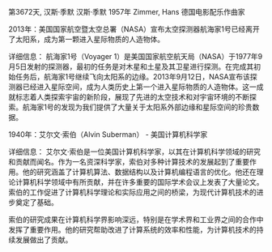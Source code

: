 第3672天, 汉斯·季默
汉斯·季默 1957年
Zimmer, Hans 德国电影配乐作曲家

2013年：美国国家航空暨太空总署（NASA）宣布太空探测器航海家1号已经离开了太阳系，成为第一颗进入星际物质的人造物体。

详细信息： 航海家1号（Voyager 1）是美国国家航空航天局（NASA）于1977年9月5日发射的探测器，最初的任务是对木星和土星及其卫星进行探测。在完成其初始任务后，航海家1号继续飞向太阳系的边缘。2013年9月12日，NASA宣布该探测器已经进入星际空间，成为人类历史上第一个进入星际物质的人造物体。这一成就标志着人类探索宇宙的新阶段，展现了先进的太空技术和对宇宙环境的不断探索。航海家1号的发现为我们提供了大量关于太阳系外部边缘和星际空间的珍贵数据。

1940年：艾尔文·索伯（Alvin Suberman） - 美国计算机科学家

详细信息：
艾尔文·索伯是一位美国计算机科学家，以其在计算机科学领域的研究和贡献而闻名。作为一名资深科学家，索伯对多种计算技术的发展起到了重要作用。他的研究涵盖了计算机算法、数据结构以及计算机编程语言的优化。他还在理论计算机科学领域中有所贡献，并在许多重要的国际学术会议上发表了大量论文。索伯的工作促进了计算机科学理论和实际应用之间的桥梁，为现代计算机技术的进步奠定了基础。

索伯的研究成果在计算机科学界影响深远，特别是在学术界和工业界之间的合作中发挥了重要作用。他的研究帮助改进了计算系统的效率和性能，为计算机技术的持续发展做出了贡献。